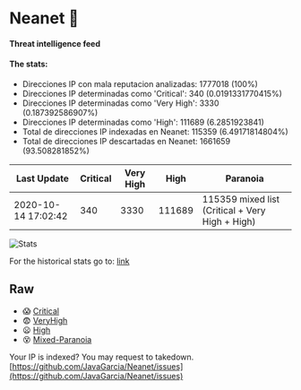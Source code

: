 # Neanet :hocho:
#### Threat intelligence feed
#### The stats:

- Direcciones IP con mala reputacion analizadas: 1777018 (100%)
- Direcciones IP determinadas como 'Critical':  340 (0.0191331770415%)
- Direcciones IP determinadas como 'Very High':  3330 (0.187392586907%)
- Direcciones IP determinadas como 'High':  111689 (6.2851923841)
- Total de direcciones IP indexadas en Neanet:  115359 (6.49171814804%)
- Total de direcciones IP descartadas en Neanet:  1661659 (93.508281852%)

| Last Update | Critical | Very High | High | Paranoia |
| --- | --- | --- | --- | --- |
| 2020-10-14 17:02:42 | 340 | 3330 | 111689 | 115359 mixed list (Critical + Very High + High)|

![Stats](https://docs.google.com/spreadsheets/d/e/2PACX-1vSnaNMIXVabIpDJjufMlzH7poXnshF3mgd8Is1g9ytUEzVsP5my4Trn8f-xkoLLQ38xpL3HtmUexLo6/pubchart?oid=501124687&format=image)

For the historical stats go to: [link](/stats.csv)
## Raw
- :scream: [Critical](https://raw.githubusercontent.com/JavaGarcia/Neanet/master/blacklists/neanet_critical.txt)
- :fearful: [VeryHigh](https://raw.githubusercontent.com/JavaGarcia/Neanet/master/blacklists/neanet_veryHigh.txtt)
- :frowning: [High](https://raw.githubusercontent.com/JavaGarcia/Neanet/master/blacklists/neanet_high.txt)
- :dizzy_face: [Mixed-Paranoia](https://raw.githubusercontent.com/JavaGarcia/Neanet/master/blacklists/neanet_all.txt)


Your IP is indexed? You may request to takedown. [https://github.com/JavaGarcia/Neanet/issues](https://github.com/JavaGarcia/Neanet/issues)




































































































































































































































































































































































































































































































































































































































































































































































































































































































































































































































































































































































































































































































































































































































































